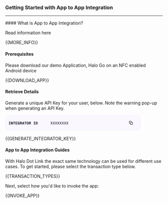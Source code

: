 ### Getting Started with App to App Integration
<hr />
#### What is App to App Integration?

Read information here

{{MORE_INFO}}

#### Prerequisites

Please download our demo Application, Halo Go on an NFC enabled Android device

{{DOWNLOAD_APP}}

#### Retrieve Details

Generate a unique API Key for your user, below. Note the warning pop-up when generating an API Key.

<img src="integratorID.png"/>

{{GENERATE_INTEGRATOR_KEY}}
 

#### App to App Integration Guides

With Halo Dot Link the exact same technology can be used for different use cases. To get started, please select the transaction type below.

{{TRANSACTION_TYPES}}

Next, select how you'd like to invoke the app:

{{INVOKE_APP}}